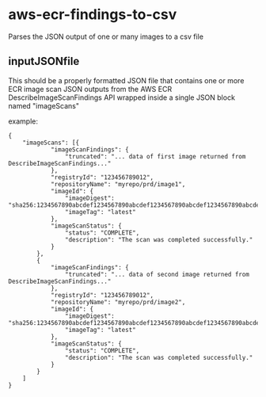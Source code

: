# aws-ecr-findings-to-csv
Parses the JSON output of one or many images to a csv file

## inputJSONfile
This should be a properly formatted JSON file that contains one or more ECR image scan JSON outputs from the AWS ECR DescribeImageScanFindings API wrapped inside a single JSON block named "imageScans"

example:
```
{
	"imageScans": [{
			"imageScanFindings": {
				"truncated": "... data of first image returned from DescribeImageScanFindings..."
			},
			"registryId": "123456789012",
			"repositoryName": "myrepo/prd/image1",
			"imageId": {
				"imageDigest": "sha256:1234567890abcdef1234567890abcdef1234567890abcdef1234567890abcdef",
				"imageTag": "latest"
			},
			"imageScanStatus": {
				"status": "COMPLETE",
				"description": "The scan was completed successfully."
			}
		},
		{
			"imageScanFindings": {
				"truncated": "... data of second image returned from DescribeImageScanFindings..."
			},
			"registryId": "123456789012",
			"repositoryName": "myrepo/prd/image2",
			"imageId": {
				"imageDigest": "sha256:1234567890abcdef1234567890abcdef1234567890abcdef1234567890abcdef",
				"imageTag": "latest"
			},
			"imageScanStatus": {
				"status": "COMPLETE",
				"description": "The scan was completed successfully."
			}
		}
	]
}
```
